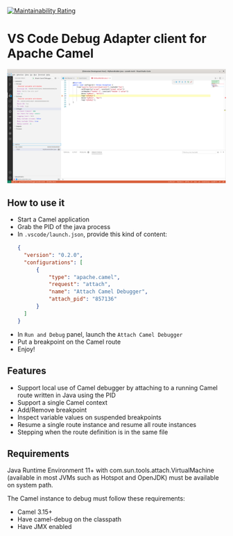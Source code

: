 [![Maintainability Rating](https://sonarcloud.io/api/project_badges/measure?project=camel-tooling_camel-dap-client-vscode&metric=sqale_rating)](https://sonarcloud.io/summary/new_code?id=camel-tooling_camel-dap-client-vscode)

# VS Code Debug Adapter client for Apache Camel

![A breakpoint hit on a Camel route endpoint and the variables displayed](./docs/images/breakpoint.png)

## How to use it

- Start a Camel application
- Grab the PID of the java process
- In `.vscode/launch.json`, provide this kind of content:
  ```json
  {
	"version": "0.2.0",
	"configurations": [
		{
			"type": "apache.camel",
			"request": "attach",
			"name": "Attach Camel Debugger",
			"attach_pid": "857136"
		}
	]
  }
  ```
- In `Run and Debug` panel, launch the `Attach Camel Debugger`
- Put a breakpoint on the Camel route
- Enjoy!

## Features

- Support local use of Camel debugger by attaching to a running Camel route written in Java using the PID
- Support a single Camel context
- Add/Remove breakpoint
- Inspect variable values on suspended breakpoints
- Resume a single route instance and resume all route instances
- Stepping when the route definition is in the same file

## Requirements

Java Runtime Environment 11+ with com.sun.tools.attach.VirtualMachine (available in most JVMs such as Hotspot and OpenJDK) must be available on system path.

The Camel instance to debug must follow these requirements:
  - Camel 3.15+
  - Have camel-debug on the classpath
  - Have JMX enabled
